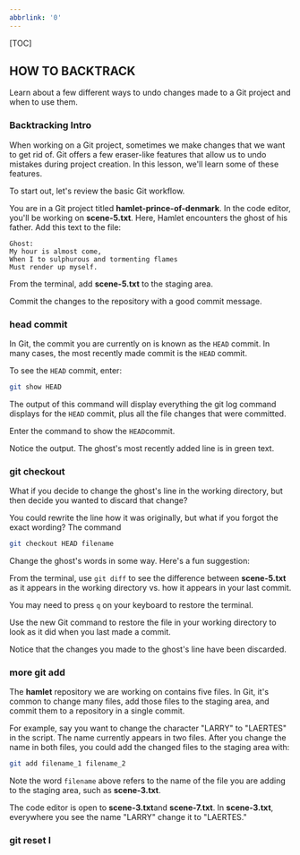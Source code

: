 ```yaml
---
abbrlink: '0'
---
```

[TOC]

## HOW TO BACKTRACK

 Learn about a few different ways to undo changes made to a Git project and when to use them.

### Backtracking Intro

When working on a Git project, sometimes we make changes that we want to get rid of. Git offers a few eraser-like features that allow us to undo mistakes during project creation. In this lesson, we'll learn some of these features.

To start out, let's review the basic Git workflow.

You are in a Git project titled **hamlet-prince-of-denmark**. In the code editor, you'll be working on **scene-5.txt**. Here, Hamlet encounters the ghost of his father. Add this text to the file:

```
Ghost: 
My hour is almost come,
When I to sulphurous and tormenting flames
Must render up myself.
```

From the terminal, add **scene-5.txt** to the staging area.

Commit the changes to the repository with a good commit message.

### head commit

In Git, the commit you are currently on is known as the `HEAD` commit. In many cases, the most recently made commit is the `HEAD` commit.

To see the `HEAD` commit, enter:

```bash
git show HEAD
```

The output of this command will display everything the git log command displays for the `HEAD` commit, plus all the file changes that were committed.

Enter the command to show the `HEAD`commit.

Notice the output. The ghost's most recently added line is in green text.

### git checkout

What if you decide to change the ghost's line in the working directory, but then decide you wanted to discard that change?

You could rewrite the line how it was originally, but what if you forgot the exact wording? The command

```bash
git checkout HEAD filename
```

 Change the ghost's words in some way. Here's a fun suggestion:

From the terminal, use `git diff` to see the difference between **scene-5.txt** as it appears in the working directory vs. how it appears in your last commit.

You may need to press `q` on your keyboard to restore the terminal.

Use the new Git command to restore the file in your working directory to look as it did when you last made a commit.

Notice that the changes you made to the ghost's line have been discarded.

### more git add

The **hamlet** repository we are working on contains five files. In Git, it's common to change many files, add those files to the staging area, and commit them to a repository in a single commit.

For example, say you want to change the character "LARRY" to "LAERTES" in the script. The name currently appears in two files. After you change the name in both files, you could add the changed files to the staging area with:

```bash
git add filename_1 filename_2
```

Note the word `filename` above refers to the name of the file you are adding to the staging area, such as **scene-3.txt**.

The code editor is open to **scene-3.txt**and **scene-7.txt**. In **scene-3.txt**, everywhere you see the name "LARRY" change it to "LAERTES."

 ### git reset I

